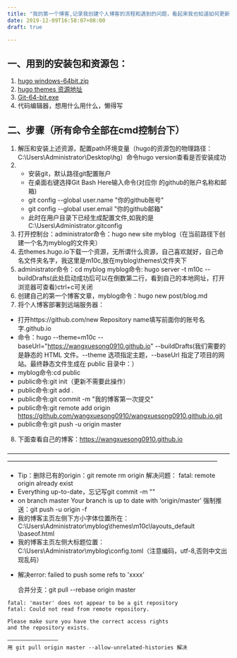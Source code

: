 ```yaml
---
title: "我的第一个博客,记录我创建个人博客的流程和遇到的问题，看起来我也知道如何更新我的博客了"
date: 2019-12-09T16:58:07+08:00
draft: true

---
```


## 一、用到的安装包和资源包：     

1. [hugo windows-64bit.zip](https://github.com/gohugoio/hugo/releases)
2. [hugo themes 资源地址](https://themes.gohugo.io/)
3. [Git-64-bit.exe](https://gitforwindows.org/)
4. 代码编辑器，想用什么用什么，懒得写

## 二、步骤（所有命令全部在cmd控制台下）

1. 解压和安装上述资源，配置path环境变量（hugo的资源包的物理路径：C:\Users\Administrator\Desktop\hg）命令hugo version查看是否安装成功
2. - 安装git，默认路径git配置账户
   - 在桌面右键选择Git Bash Here输入命令(对应你 的github的账户名称和邮箱)
   - git config --global user.name "你的github账号"
   - git config --global user.email "你的github邮箱"
   - 此时在用户目录下已经生成配置文件,如我的是  C:\Users\Administrator\.gitconfig
3. 打开控制台：administrator命令：hugo new site myblog（在当前路径下创建一个名为myblog的文件夹）
4. 去themes.hugo.io下载一个资源，无所谓什么资源，自己喜欢就好，自己命名文件夹名字，我这里是m10c,放在myblog\themes\文件夹下
5. administrator命令：cd myblog
       myblog命令: hugo server -t m10c --buildDrafts(此处启动成功后可以在倒数第二行，看到自己的本地网址，打开浏览器可查看)ctrl+c可关闭
6. 创建自己的第一个博客文章，myblog命令：hugo new post/blog.md
7. 将个人博客部署到远端服务器：

- 打开https://github.com/new  Repository name填写前面你的账号名字.github.io
- 命令：hugo --theme=m10c --baseUrl="https://wangxuesong0910.github.io" --buildDrafts(我们需要的是静态的 HTML 文件。--theme 选项指定主题，--baseUrl 指定了项目的网站。最终静态文件生成在 public 目录中：）
- myblog命令:cd public
- public命令:git init（更新不需要此操作）
- public命令:git add .
- public命令:git commit -m "我的博客第一次提交"
- public命令:git remote add origin https://github.com/wangxuesong0910/wangxuesong0910.github.io.git
- public命令:git push -u origin master

8. 下面查看自己的博客：https://wangxuesong0910.github.io

——————————————————————————————————————————————————————————————————————

- Tip：删除已有的origin：git remote rm origin    解决问题： fatal: remote origin already exist
- Everything up-to-date，忘记写git commit -m ""
- on branch master    Your branch is up to date with ‘origin/master’  强制推送：git push -u origin -f
- 我的博客主页左侧下方小字体位置所在：C:\Users\Administrator\myblog\themes\m10c\layouts\_default \baseof.html
- 我的博客主页左侧大标题位置：C:\Users\Administrator\myblog\config.toml（注意编码，utf-8,否则中文出现乱码）

* 解决error: failed to push some refs to 'xxxx'

  合并分支：git pull --rebase origin master

```
fatal: 'master' does not appear to be a git repository
fatal: Could not read from remote repository.

Please make sure you have the correct access rights
and the repository exists.

————————————————
用 git pull origin master --allow-unrelated-histories 解决
```

